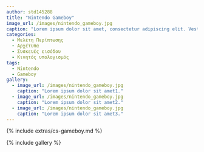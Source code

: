 ```yaml
---
author: std145288
title: "Nintendo Gameboy"
image_url: /images/nintendo_gameboy.jpg
caption: "Lorem ipsum dolor sit amet, consectetur adipiscing elit. Vestibulum vel accumsan nibh. Nunc mi est, sodales sit amet cursus sed, laoreet ac eros. Etiam vel sagittis mi." 
categories:
  - Μελέτη Περίπτωσης
  - Αρχέτυπα
  - Συσκευές εισόδου
  - Κινητός υπολογισμός
tags:
  - Nintendo
  - Gameboy
gallery:
  - image_url: /images/nintendo_gameboy.jpg
    caption: "Lorem ipsum dolor sit amet1."
  - image_url: /images/nintendo_gameboy.jpg
    caption: "Lorem ipsum dolor sit amet2."
  - image_url: /images/nintendo_gameboy.jpg
    caption: "Lorem ipsum dolor sit amet3."
---
```


{% include extras/cs-gameboy.md %}

{% include gallery %}
